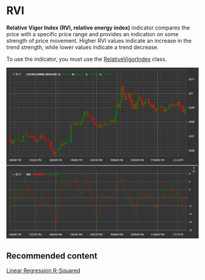 # RVI

**Relative Vigor Index (RVI, relative energy index)** indicator compares the price with a specific price range and provides an indication on some strength of price movement. Higher RVI values indicate an increase in the trend strength, while lower values indicate a trend decrease. 

To use the indicator, you must use the [RelativeVigorIndex](../api/StockSharp.Algo.Indicators.RelativeVigorIndex.html) class. 

![IndicatorRelativeVigorIndex](../images/IndicatorRelativeVigorIndex.png)

## Recommended content

[Linear Regression R\-Squared](IndicatorRSquared.md)
